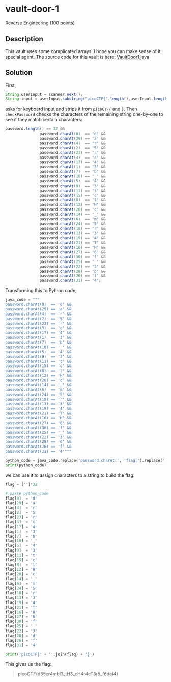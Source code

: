 # vault-door-1
Reverse Engineering (100 points)

## Description
This vault uses some complicated arrays! I hope you can make sense of it, special agent. The source code for this vault is here: [VaultDoor1.java](./VaultDoor1.java)

## Solution
First,
```java
String userInput = scanner.next();
String input = userInput.substring("picoCTF{".length(),userInput.length()-1);
```
asks for keyboard input and strips it from ```picoCTF{``` and ```}```. Then ```checkPassword``` checks the characters of the remaining string one-by-one to see if they match certain characters:
```java
password.length() == 32 &&
               password.charAt(0)  == 'd' &&
               password.charAt(29) == 'a' &&
               password.charAt(4)  == 'r' &&
               password.charAt(2)  == '5' &&
               password.charAt(23) == 'r' &&
               password.charAt(3)  == 'c' &&
               password.charAt(17) == '4' &&
               password.charAt(1)  == '3' &&
               password.charAt(7)  == 'b' &&
               password.charAt(10) == '_' &&
               password.charAt(5)  == '4' &&
               password.charAt(9)  == '3' &&
               password.charAt(11) == 't' &&
               password.charAt(15) == 'c' &&
               password.charAt(8)  == 'l' &&
               password.charAt(12) == 'H' &&
               password.charAt(20) == 'c' &&
               password.charAt(14) == '_' &&
               password.charAt(6)  == 'm' &&
               password.charAt(24) == '5' &&
               password.charAt(18) == 'r' &&
               password.charAt(13) == '3' &&
               password.charAt(19) == '4' &&
               password.charAt(21) == 'T' &&
               password.charAt(16) == 'H' &&
               password.charAt(27) == '6' &&
               password.charAt(30) == 'f' &&
               password.charAt(25) == '_' &&
               password.charAt(22) == '3' &&
               password.charAt(28) == 'd' &&
               password.charAt(26) == 'f' &&
               password.charAt(31) == '4';
```

Transforming this to Python code,

```python
java_code = """
password.charAt(0)  == 'd' &&
password.charAt(29) == 'a' &&
password.charAt(4)  == 'r' &&
password.charAt(2)  == '5' &&
password.charAt(23) == 'r' &&
password.charAt(3)  == 'c' &&
password.charAt(17) == '4' &&
password.charAt(1)  == '3' &&
password.charAt(7)  == 'b' &&
password.charAt(10) == '_' &&
password.charAt(5)  == '4' &&
password.charAt(9)  == '3' &&
password.charAt(11) == 't' &&
password.charAt(15) == 'c' &&
password.charAt(8)  == 'l' &&
password.charAt(12) == 'H' &&
password.charAt(20) == 'c' &&
password.charAt(14) == '_' &&
password.charAt(6)  == 'm' &&
password.charAt(24) == '5' &&
password.charAt(18) == 'r' &&
password.charAt(13) == '3' &&
password.charAt(19) == '4' &&
password.charAt(21) == 'T' &&
password.charAt(16) == 'H' &&
password.charAt(27) == '6' &&
password.charAt(30) == 'f' &&
password.charAt(25) == '_' &&
password.charAt(22) == '3' &&
password.charAt(28) == 'd' &&
password.charAt(26) == 'f' &&
password.charAt(31) == '4'"""

python_code = java_code.replace('password.charAt(', 'flag[').replace(')', ']').replace(' == ', ' = ').replace(' &&','')
print(python_code)
```

we can use it to assign characters to a string to build the flag:

```python
flag = ['']*32

# paste python_code
flag[0]  = 'd'
flag[29] = 'a'
flag[4]  = 'r'
flag[2]  = '5'
flag[23] = 'r'
flag[3]  = 'c'
flag[17] = '4'
flag[1]  = '3'
flag[7]  = 'b'
flag[10] = '_'
flag[5]  = '4'
flag[9]  = '3'
flag[11] = 't'
flag[15] = 'c'
flag[8]  = 'l'
flag[12] = 'H'
flag[20] = 'c'
flag[14] = '_'
flag[6]  = 'm'
flag[24] = '5'
flag[18] = 'r'
flag[13] = '3'
flag[19] = '4'
flag[21] = 'T'
flag[16] = 'H'
flag[27] = '6'
flag[30] = 'f'
flag[25] = '_'
flag[22] = '3'
flag[28] = 'd'
flag[26] = 'f'
flag[31] = '4'

print('picoCTF{' + ''.join(flag) + '}')
```
This gives us the flag:
> picoCTF{d35cr4mbl3_tH3_cH4r4cT3r5_f6daf4}


